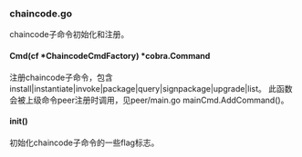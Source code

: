 ### chaincode.go
chaincode子命令初始化和注册。

#### Cmd(cf *ChaincodeCmdFactory) *cobra.Command
注册chaincode子命令，包含install|instantiate|invoke|package|query|signpackage|upgrade|list。
此函数会被上级命令peer注册时调用，见peer/main.go mainCmd.AddCommand()。

#### init()
初始化chaincode子命令的一些flag标志。
